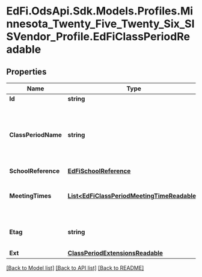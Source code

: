 # EdFi.OdsApi.Sdk.Models.Profiles.Minnesota_Twenty_Five_Twenty_Six_SISVendor_Profile.EdFiClassPeriodReadable

## Properties

Name | Type | Description | Notes
------------ | ------------- | ------------- | -------------
**Id** | **string** |  | [optional] 
**ClassPeriodName** | **string** | An indication of the portion of a typical daily session in which students receive instruction in a specified subject (e.g., morning, sixth period, block period, or AB schedules). | 
**SchoolReference** | [**EdFiSchoolReference**](EdFiSchoolReference.md) |  | 
**MeetingTimes** | [**List&lt;EdFiClassPeriodMeetingTimeReadable&gt;**](EdFiClassPeriodMeetingTimeReadable.md) | An unordered collection of classPeriodMeetingTimes. The meeting time(s) for a class period. | [optional] 
**Etag** | **string** | A unique system-generated value that identifies the version of the resource. | [optional] 
**Ext** | [**ClassPeriodExtensionsReadable**](ClassPeriodExtensionsReadable.md) |  | [optional] 

[[Back to Model list]](../README.md#documentation-for-models) [[Back to API list]](../README.md#documentation-for-api-endpoints) [[Back to README]](../README.md)

